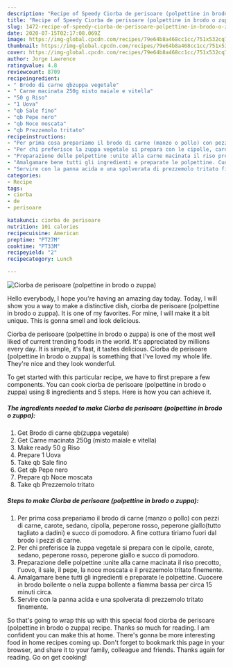```yaml
---
description: "Recipe of Speedy Ciorba de perisoare (polpettine in brodo o zuppa)"
title: "Recipe of Speedy Ciorba de perisoare (polpettine in brodo o zuppa)"
slug: 1472-recipe-of-speedy-ciorba-de-perisoare-polpettine-in-brodo-o-zuppa
date: 2020-07-15T02:17:08.069Z
image: https://img-global.cpcdn.com/recipes/79e64b8a468cc1cc/751x532cq70/ciorba-de-perisoare-polpettine-in-brodo-o-zuppa-recipe-main-photo.jpg
thumbnail: https://img-global.cpcdn.com/recipes/79e64b8a468cc1cc/751x532cq70/ciorba-de-perisoare-polpettine-in-brodo-o-zuppa-recipe-main-photo.jpg
cover: https://img-global.cpcdn.com/recipes/79e64b8a468cc1cc/751x532cq70/ciorba-de-perisoare-polpettine-in-brodo-o-zuppa-recipe-main-photo.jpg
author: Jorge Lawrence
ratingvalue: 4.8
reviewcount: 8709
recipeingredient:
- " Brodo di carne qbzuppa vegetale"
- " Carne macinata 250g misto maiale e vitella"
- "50 g Riso"
- "1 Uova"
- "qb Sale fino"
- "qb Pepe nero"
- "qb Noce moscata"
- "qb Prezzemolo tritato"
recipeinstructions:
- "Per prima cosa prepariamo il brodo di carne (manzo o pollo) con pezzi di carne, carote, sedano, cipolla, peperone rosso, peperone giallo(tutto tagliato a dadini) e succo di pomodoro. A fine cottura tiriamo fuori dal brodo i pezzi di carne."
- "Per chi preferisce la zuppa vegetale si prepara con le cipolle, carote, sedano, peperone rosso, peperone giallo e succo di pomodoro."
- "Preparazione delle polpettine :unite alla carne macinata il riso precotto, l&#39;uovo, il sale, il pepe, la noce moscata e il prezzemolo tritato finemente."
- "Amalgamare bene tutti gli ingredienti e preparate le polpettine. Cuocere in brodo bollente o nella zuppa bollente a fiamma bassa per circa 15 minuti circa."
- "Servire con la panna acida e una spolverata di prezzemolo tritato finemente."
categories:
- Recipe
tags:
- ciorba
- de
- perisoare

katakunci: ciorba de perisoare 
nutrition: 101 calories
recipecuisine: American
preptime: "PT27M"
cooktime: "PT33M"
recipeyield: "2"
recipecategory: Lunch

---
```



![Ciorba de perisoare (polpettine in brodo o zuppa)](https://img-global.cpcdn.com/recipes/79e64b8a468cc1cc/751x532cq70/ciorba-de-perisoare-polpettine-in-brodo-o-zuppa-recipe-main-photo.jpg)

Hello everybody, I hope you're having an amazing day today. Today, I will show you a way to make a distinctive dish, ciorba de perisoare (polpettine in brodo o zuppa). It is one of my favorites. For mine, I will make it a bit unique. This is gonna smell and look delicious.



Ciorba de perisoare (polpettine in brodo o zuppa) is one of the most well liked of current trending foods in the world. It's appreciated by millions every day. It is simple, it's fast, it tastes delicious. Ciorba de perisoare (polpettine in brodo o zuppa) is something that I've loved my whole life. They're nice and they look wonderful.


To get started with this particular recipe, we have to first prepare a few components. You can cook ciorba de perisoare (polpettine in brodo o zuppa) using 8 ingredients and 5 steps. Here is how you can achieve it.

<!--inarticleads1-->

##### The ingredients needed to make Ciorba de perisoare (polpettine in brodo o zuppa):

1. Get  Brodo di carne qb(zuppa vegetale)
1. Get  Carne macinata 250g (misto maiale e vitella)
1. Make ready 50 g Riso
1. Prepare 1 Uova
1. Take qb Sale fino
1. Get qb Pepe nero
1. Prepare qb Noce moscata
1. Take qb Prezzemolo tritato




<!--inarticleads2-->

##### Steps to make Ciorba de perisoare (polpettine in brodo o zuppa):

1. Per prima cosa prepariamo il brodo di carne (manzo o pollo) con pezzi di carne, carote, sedano, cipolla, peperone rosso, peperone giallo(tutto tagliato a dadini) e succo di pomodoro. A fine cottura tiriamo fuori dal brodo i pezzi di carne.
1. Per chi preferisce la zuppa vegetale si prepara con le cipolle, carote, sedano, peperone rosso, peperone giallo e succo di pomodoro.
1. Preparazione delle polpettine :unite alla carne macinata il riso precotto, l&#39;uovo, il sale, il pepe, la noce moscata e il prezzemolo tritato finemente.
1. Amalgamare bene tutti gli ingredienti e preparate le polpettine. Cuocere in brodo bollente o nella zuppa bollente a fiamma bassa per circa 15 minuti circa.
1. Servire con la panna acida e una spolverata di prezzemolo tritato finemente.




So that's going to wrap this up with this special food ciorba de perisoare (polpettine in brodo o zuppa) recipe. Thanks so much for reading. I am confident you can make this at home. There's gonna be more interesting food in home recipes coming up. Don't forget to bookmark this page in your browser, and share it to your family, colleague and friends. Thanks again for reading. Go on get cooking!
